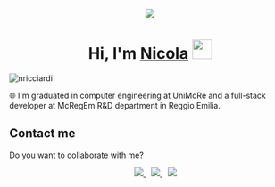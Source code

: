 <p align="center">
<img src="https://capsule-render.vercel.app/api?type=waving&color=auto&height=300&section=header&text=nricciardi&fontSize=90" />
</p>

<h1 align="center"> Hi, I'm <a href="https://nricciardi.github.io/">Nicola</a> <img src="https://media.giphy.com/media/hvRJCLFzcasrR4ia7z/giphy.gif" width="35"></h1>

<p align="left"> <img src="https://komarev.com/ghpvc/?username=nricciardi&label=Profile%20views&color=0e75b6&style=flat" alt="nricciardi" /> </p>

🌐 I'm graduated in computer engineering at UniMoRe and a full-stack developer at McRegEm R&D department in Reggio Emilia.



## Contact me

Do you want to collaborate with me?

<p align="center">

 <div align="center"  class="icons-social" style="margin-left: 10px;">
    <a style="margin-left: 10px;" target="_blank" href="https://nricciardi.github.io/">
        <img src="https://img.icons8.com/doodle/40/000000/internet--v3.png">
    </a>
    <a style="margin-left: 10px;"  target="_blank" href="https://it.linkedin.com/in/nicola-ricciardi-9982a1297">
        <img src="https://img.icons8.com/doodle/40/000000/linkedin--v2.png">
    </a>
    <a style="margin-left: 10px;" target="_blank" href="https://github.com/nricciardi">
        <img src="https://img.icons8.com/doodle/40/000000/github--v1.png">
    </a>
</div>

</p>
